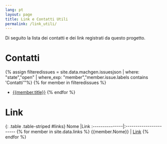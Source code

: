 ```yaml
---
lang: pt
layout: page
title: Link e Contatti Utili
permalink: /link_utili/
---
```


Di seguito la lista dei contatti e dei link registrati da questo progetto.

# Contatti

{% assign filteredissues = site.data.machgen.issuesjson | where: "state","open" | where_exp: "member","member.issue.labels contains 'Contatti'"%}
{% for member in filteredissues %}
* <a href="/issues/{{ member.number | datapage_url: '.' }}">{{member.title}}</a>
{% endfor %}

# Link

{: .table .table-striped #links}
Nome            |Link
:---------------|:-----------------------
{% for member in site.data.links %} {{member.Nome}} | [Link]({{member.Link}})
{% endfor %}
